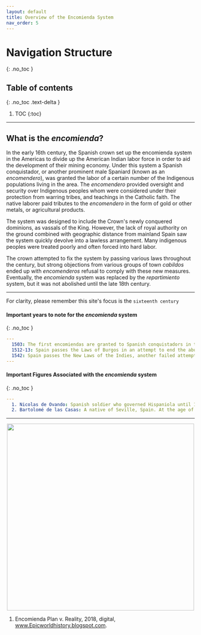 ```yaml
---
layout: default
title: Overview of the Encomienda System
nav_order: 5
---
```


# Navigation Structure
{: .no_toc }

## Table of contents
{: .no_toc .text-delta }

1. TOC
{:toc}

---

## What is the _encomienda_?

In the early 16th century, the Spanish crown set up the encomienda system in the Americas to divide up the American Indian labor force in order to aid the development of their mining economy. Under this system a Spanish conquistador, or another prominent male Spaniard (known as an _encomendero_), was granted the labor of a certain number of the Indigenous populations living in the area. The _encomendero_ provided oversight and security over Indigenous peoples whom were considered under their protection from warring tribes, and teachings in the Catholic faith. The native laborer paid tributes to the _encomendero_ in the form of gold or other metals, or agricultural products.

The system was designed to include the Crown's newly conquered dominions, as vassals of the King. However, the lack of royal authority on the ground combined with geographic distance from mainland Spain saw the system quickly devolve into a lawless arrangement. Many indigenous peoples were treated poorly and often forced into hard labor.

The crown attempted to fix the system by passing various laws throughout the century, but strong objections from various groups of town _cabildos_ ended up with _encomenderos_ refusal to comply with these new measures. Eventually, the _encomienda_ system was replaced by the _repartimiento_ system, but it was not abolished until the late 18th century.

---

For clarity, please remember this site's focus is the `sixteenth century`

#### Important years to note for the _encomienda_ system
{: .no_toc }

```yaml
---
  1503: The first encomiendas are granted to Spanish conquistadors in the Americas.
  1512-13: Spain passes the Laws of Burgos in an attempt to end the abuses of the system.
  1542: Spain passes the New Laws of the Indies, another failed attempt to end the abuse of Indigenous peoples under the encomienda system
---
```
#### Important Figures Associated with the _encomienda_ system
{: .no_toc }

```yaml
---
  1. Nicolas de Ovando: Spanish soldier who governed Hispaniola until 1509 when Ferdinand II demanded his return for cruelty against the Tainos. Replaced by Diego Columbus, son of Christopher.
  2. Bartolomé de las Casas: A native of Seville, Spain. At the age of 8 he witnessed Tainos paraded through Seville in a show of exoticism regarding the 'Treasures' of the New World.He would later become an encomendero, and then later Bishop of Chiapas who advocated for the humanity and rights of Indigenous populations.
  ```
---
<img src="/juandelvalle/assets/images/EncomiendaReality.png" style="display:block;margin-left:auto;margin-right:auto;height:500px">

1. Encomienda Plan v. Reality, 2018, digital, www.Epicworldhistory.blogspot.com.
